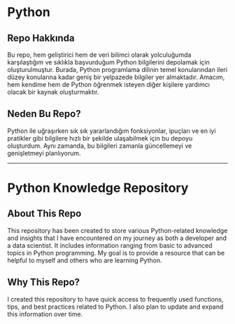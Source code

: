 # Python 

## Repo Hakkında
Bu repo, hem geliştirici hem de veri bilimci olarak yolculuğumda karşılaştığım ve sıklıkla başvurduğum Python bilgilerini depolamak için oluşturulmuştur. Burada, Python programlama dilinin temel konularından ileri düzey konularına kadar geniş bir yelpazede bilgiler yer almaktadır. Amacım, hem kendime hem de Python öğrenmek isteyen diğer kişilere yardımcı olacak bir kaynak oluşturmaktır.

## Neden Bu Repo?
Python ile uğraşırken sık sık yararlandığım fonksiyonlar, ipuçları ve en iyi pratikler gibi bilgilere hızlı bir şekilde ulaşabilmek için bu depoyu oluşturdum. Aynı zamanda, bu bilgileri zamanla güncellemeyi ve genişletmeyi planlıyorum.

---

# Python Knowledge Repository

## About This Repo
This repository has been created to store various Python-related knowledge and insights that I have encountered on my journey as both a developer and a data scientist. It includes information ranging from basic to advanced topics in Python programming. My goal is to provide a resource that can be helpful to myself and others who are learning Python.

## Why This Repo?
I created this repository to have quick access to frequently used functions, tips, and best practices related to Python. I also plan to update and expand this information over time.
